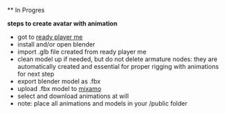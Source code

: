 \*\* In Progres

**steps to create avatar with animation**

- got to [ready player me](https://studio.readyplayer.me/applications)
- install and/or open blender
- import .glb file created from ready player me
- clean model up if needed, but do not delete armature nodes: they are automatically created and essential for proper rigging with animations for next step
- export blender model as .fbx
- upload .fbx model to [mixamo](https://www.mixamo.com/)
- select and download animations at will
- note: place all animations and models in your /public folder
